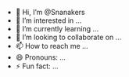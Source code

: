 - 👋 Hi, I’m @Snanakers
- 👀 I’m interested in ...
- 🌱 I’m currently learning ...
- 💞️ I’m looking to collaborate on ...
- 📫 How to reach me ...
- 😄 Pronouns: ...
- ⚡ Fun fact: ...

<!---
Snanakers/Snanakers is a ✨ special ✨ repository because its `README.md` (this file) appears on your GitHub profile.
You can click the Preview link to take a look at your changes.
--->
